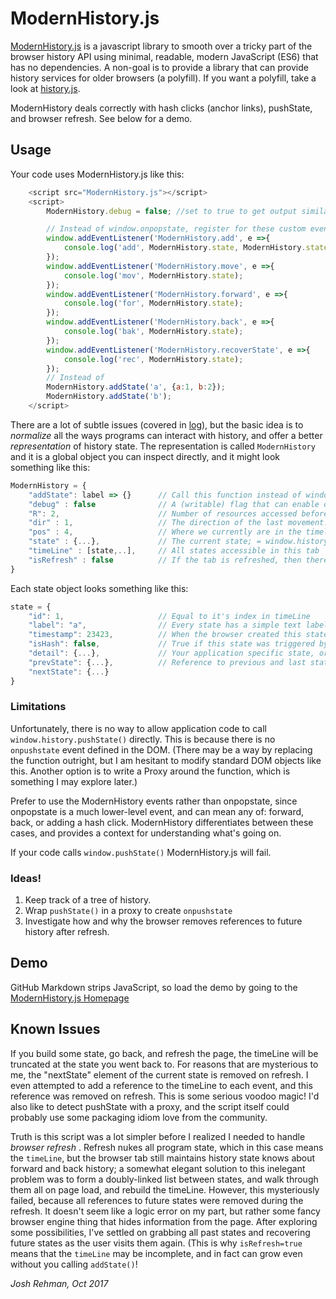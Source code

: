 # ModernHistory.js

[ModernHistory.js](http://javajosh.com/ModernHistory.js/) is a javascript library to smooth over a tricky part of the browser history API
using minimal, readable, modern JavaScript (ES6) that has no dependencies. A non-goal is to provide a
library that can provide history services for older browsers (a polyfill). If you want a polyfill,
take a look at [history.js](https://github.com/browserstate/history.js).

ModernHistory deals correctly with hash clicks (anchor links), pushState, and browser refresh.
See below for a demo.

## Usage
Your code uses ModernHistory.js like this:

```js
    <script src="ModernHistory.js"></script>
    <script>
        ModernHistory.debug = false; //set to true to get output similar to the following

        // Instead of window.onpopstate, register for these custom events.
        window.addEventListener('ModernHistory.add', e =>{
            console.log('add', ModernHistory.state, ModernHistory.state.detail);
        });
        window.addEventListener('ModernHistory.move', e =>{
            console.log('mov', ModernHistory.state);
        });
        window.addEventListener('ModernHistory.forward', e =>{
            console.log('for', ModernHistory.state);
        });
        window.addEventListener('ModernHistory.back', e =>{
            console.log('bak', ModernHistory.state);
        });
        window.addEventListener('ModernHistory.recoverState', e =>{
            console.log('rec', ModernHistory.state);
        });
        // Instead of
        ModernHistory.addState('a', {a:1, b:2});
        ModernHistory.addState('b');
    </script>
```


There are a lot of subtle issues (covered in [log](/log)), but the basic idea is to *normalize* all the ways programs
can interact with history, and offer a better *representation* of history state. The representation
is called `ModernHistory` and it is a global object you can inspect directly, and it might
look something like this:

```js
ModernHistory = {
    "addState": label => {}      // Call this function instead of window.history.pushState
    "debug" : false              // A (writable) flag that can enable debug output to console
    "R": 2,                      // Number of resources accessed before this SPA
    "dir" : 1,                   // The direction of the last movement. (-1, 0, 1) = (back, none, forward)
    "pos" : 4,                   // Where we currently are in the timeline.
    "state" : {...},             // The current state; = window.history.state = timeLine(pos)
    "timeLine" : [state,..],     // All states accessible in this tab
    "isRefresh" : false          // If the tab is refreshed, then there may be future states we don't know about yet.
}
```


Each state object looks something like this:

```js
state = {
    "id": 1,                     // Equal to it's index in timeLine
    "label": "a",                // Every state has a simple text label
    "timestamp": 23423,          // When the browser created this state.
    "isHash": false,             // True if this state was triggered by a hash change.
    "detail": {...},             // Your application specific state, or null
    "prevState": {...},          // Reference to previous and last states
    "nextState": {...}
}
```


### Limitations
Unfortunately, there is no way to allow application code to call `window.history.pushState()`
directly. This is because there is no `onpushstate` event defined in the DOM.
(There may be a way by replacing the function outright, but I am hesitant to modify standard DOM objects
like this. Another option is to write a Proxy around the function, which is something I may explore later.)

Prefer to use the ModernHistory events rather than onpopstate, since onpopstate
is a much lower-level event, and can mean any of: forward, back, or adding a hash click. ModernHistory
differentiates between these cases, and provides a context for understanding what's going on.

If your code calls `window.pushState()` ModernHistory.js will fail.

### Ideas!
  1. Keep track of a tree of history.
  2. Wrap `pushState()` in a proxy to create `onpushstate`
  3. Investigate how and why the browser removes references to future history after refresh.

## Demo

GitHub Markdown strips JavaScript, so load the demo by going to the 
[ModernHistory.js Homepage](http://javajosh.com/ModernHistory.js/)

## Known Issues

If you build some state, go back, and refresh the page, the timeLine will be truncated at the state you went back to.
For reasons that are mysterious to me, the "nextState" element of the current state is removed on refresh. I even
attempted to add a reference to the timeLine to each event, and this reference was removed on refresh. This is some
serious voodoo magic! I'd also like to detect pushState with a proxy, and the script itself could probably use some
packaging idiom love from the community.

Truth is this script was a lot simpler before I realized I needed to handle <i>browser refresh</i> . Refresh nukes
all program state, which in this case means the `timeLine`, but the browser tab still
maintains history state knows about forward and back history; a somewhat elegant solution
to this inelegant problem was to form a doubly-linked list between states, and walk through them all
on page load, and rebuild the timeLine. However, this mysteriously failed, because all references to future
states were removed during the refresh. It doesn't seem like a logic error on my part, but rather some
fancy browser engine thing that hides information from the page. After exploring some possibilities,
I've settled on grabbing all past states and recovering future states as the user visits them again.
(This is why `isRefresh=true` means that the `timeLine` may be incomplete, and in fact
can grow even without you calling `addState()`!

*Josh Rehman, Oct 2017*
